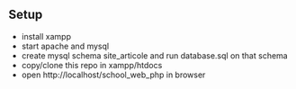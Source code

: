 ## Setup

- install xampp
- start apache and mysql
- create mysql schema site_articole and run database.sql on that schema
- copy/clone this repo in xampp/htdocs
- open http://localhost/school_web_php in browser